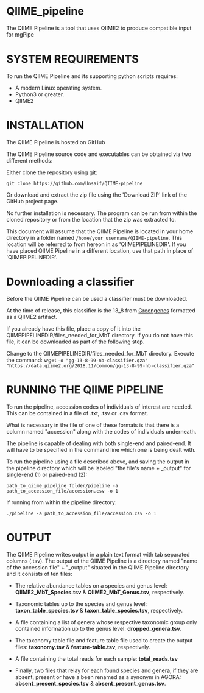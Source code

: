 # QIIME_pipeline
The QIIME Pipeline is a tool that uses QIIME2 to produce compatible input for mgPipe

# SYSTEM REQUIREMENTS
To run the QIIME Pipeline and its supporting python scripts requires:

* A modern Linux operating system.
* Python3 or greater.
* QIIME2 
    
# INSTALLATION

The QIIME Pipeline is hosted on GitHub

The QIIME Pipeline source code and executables can be obtained via two different methods:

Either clone the repository using git:

`git clone https://github.com/Unsaif/QIIME-pipeline`

Or download and extract the zip file using the 'Download ZIP' link of the GitHub project page.

No further installation is necessary. The program can be run from within the cloned repository or from the location that the zip was extracted to.

This document will assume that the QIIME Pipeline is located in your home directory in a folder named `/home/your_username/QIIME-pipeline`. This location will be referred to from hereon in as 'QIIMEPIPELINEDIR'.
If you have placed QIIME Pipeline in a different location, use that path in place of 'QIIMEPIPELINEDIR'.

# Downloading a classifier

Before the QIIME Pipeline can be used a classifier must be downloaded. 

At the time of release, this classifier is the 13_8 from [Greengenes](http://greengenes.secondgenome.com/) formatted as a QIIME2 artifact.

If you already have this file, place a copy of it into the QIIMEPIPELINEDIR/files_needed_for_MbT directory.
If you do not have this file, it can be downloaded as part of the following step.

Change to the QIIMEPIPELINEDIR/files_needed_for_MbT directory.
Execute the command:
wget
`-o "gg-13-8-99-nb-classifier.qza"
"https://data.qiime2.org/2018.11/common/gg-13-8-99-nb-classifier.qza"`

# RUNNING THE QIIME PIPELINE

To run the pipeline, accession codes of individuals of interest are needed. This can be contained in a file of .txt, .tsv or .csv format.

What is necessary in the file of one of these formats is that there is a column named "accession" along with the codes of individuals underneath. 

The pipeline is capable of dealing with both single-end and paired-end. It will have to be specified in the command line which one is being dealt with. 

To run the pipeline using a file described above, and saving the output in the pipeline directory which will be labeled "the file's name + _output" for single-end (1) or paired-end (2):

`path_to_qiime_pipeline_folder/pipeline -a path_to_accession_file/accession.csv -o 1`

If running from within the pipeline directory:

`./pipeline -a path_to_accession_file/accession.csv -o 1`

# OUTPUT

The QIIME Pipeline writes output in a plain text format with tab separated columns (.tsv). The output of the QIIME Pipeline is a directory named "name of the accession file" + "_output" situated in the QIIME Pipeline directory and it consists of ten files:

* The relative abundance tables on a species and genus level: **QIIME2_MbT_Species.tsv** & **QIIME2_MbT_Genus.tsv**, respectively.
    
* Taxonomic tables up to the species and genus level: **taxon_table_species.tsv** & **taxon_table_species.tsv**, respectively.
    
* A file containing a list of genera whose respective taxonomic group only contained information up to the genus level: **dropped_genera.tsv**.
    
* The taxonomy table file and feature table file used to create the output files: **taxonomy.tsv** & **feature-table.tsv**, respectively.

* A file containing the total reads for each sample: **total_reads.tsv**
    
* Finally, two files that relay for each found species and genera, if they are absent, present or have a been renamed as a synonym in AGORA: **absent_present_species.tsv** & **absent_present_genus.tsv**.
